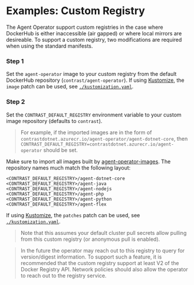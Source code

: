 # Examples: Custom Registry

The Agent Operator support custom registries in the case where DockerHub is either inaccessible (air gapped) or where local mirrors are desireable. To support a custom registry, two modifications are required when using the standard manifests.

### Step 1

Set the `agent-operator` image to your custom registry from the default DockerHub repository (`contrast/agent-operator`). If using [Kustomize](https://kustomize.io), the `image` patch can be used, see [`./kustomization.yaml`](./kustomization.yaml).

### Step 2

Set the `CONTRAST_DEFAULT_REGISTRY` environment variable to your custom image repository (defaults to `contrast`).

> For example, if the imported images are in the form of `contrastdotnet.azurecr.io/agent-operator/agent-dotnet-core`, then `CONTRAST_DEFAULT_REGISTRY=contrastdotnet.azurecr.io/agent-operator` should be set.

Make sure to import all images built by [agent-operator-images](https://github.com/Contrast-Security-OSS/agent-operator-images). The repository names much match the following layout:

```
<CONTRAST_DEFAULT_REGISTRY>/agent-dotnet-core
<CONTRAST_DEFAULT_REGISTRY>/agent-java
<CONTRAST_DEFAULT_REGISTRY>/agent-nodejs
<CONTRAST_DEFAULT_REGISTRY>/agent-php
<CONTRAST_DEFAULT_REGISTRY>/agent-python
<CONTRAST_DEFAULT_REGISTRY>/agent-flex
```

If using [Kustomize](https://kustomize.io), the `patches` patch can be used, see [`./kustomization.yaml`](./kustomization.yaml).

> Note that this assumes your default cluster pull secrets allow pulling from this custom registry (or anonymous pull is enabled).

> In the future the operator may reach out to this registry to query for version/digest information. To support such a feature, it is recommended that the custom registry support at least V2 of the Docker Registry API. Network policies should also allow the operator to reach out to the registry service.
